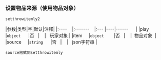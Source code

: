 ### 设置物品来源（使用物品对象）
`setthrowitemly2`

|参数|类型|空|默认|注释|
|:----    |:-------    |:--- |----|------      |
|play     |`object`      |否   |    |   玩家对象 |
|item     |`object`        |否   |    |  物品对象  |
|source     |`string`      |否   |    |   json字符串 |
```
source格式同setthrowitemly
```

